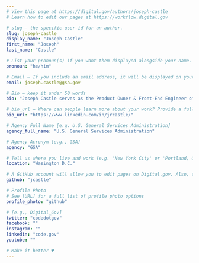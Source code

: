 ```yaml
---
# View this page at https://digital.gov/authors/joseph-castle
# Learn how to edit our pages at https://workflow.digital.gov

# slug — the specific user-id for an author.
slug: joseph-castle
display_name: "Joseph Castle"
first_name: "Joseph"
last_name: "Castle"

# List your pronoun(s) if you want them displayed alongside your name. If blank, we'll use just your name. Learn more http://mypronouns.org
pronoun: "he/him"

# Email — If you include an email address, it will be displayed on your profile page
email: joseph.castle@gsa.gov

# Bio — keep it under 50 words
bio: "Joseph Castle serves as the Product Owner & Front-End Engineer of Code.gov where he is responsible for maintaining the Code.gov website and overseeing federal agency implementation of the White House’s Federal Source Code Policy. Dr. Castle earned his PhD from Virginia Tech and his dissertation focused on OSS publication in the federal sector. He served in the Obama Administration, is a U.S. Army veteran, and a Fed100 recipient."

# bio_url — Where can people learn more about your work? Provide a full URL [e.g. 'https://www.example.gov/']
bio_url: "https://www.linkedin.com/in/jrcastle/"

# Agency Full Name [e.g. U.S. General Services Administration]
agency_full_name: "U.S. General Services Administration"

# Agency Acronym [e.g., GSA]
agency: "GSA"

# Tell us where you live and work [e.g. 'New York City' or 'Portland, OR']
location: "Wasington D.C."

# A GitHub account will allow you to edit pages on Digital.gov. Also, the image used in your GitHub account can be used to populate your digital.gov profile photo. Learn more about getting a Github account at [URL]
github: "jcastle"

# Profile Photo
# See [URL] for a full list of profile photo options
profile_photo: "github"

# [e.g., Digital_Gov]
twitter: "codedotgov"
facebook: ""
instagram: ""
linkedin: "code.gov"
youtube: ""

# Make it better ♥
---
```

